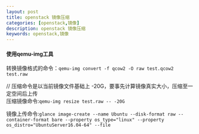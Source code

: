 ```yaml
---
layout: post
title: openstack 镜像压缩
categories: [openstack,镜像]
description: openstack 镜像压缩
keywords: openstack,镜像
---
```


#### 使用qemu-img工具

转换镜像格式的命令：`qemu-img convert -f qcow2 -O raw test.qcow2 test.raw`

// 压缩命令是以当前镜像文件基础上 -20G，要事先计算镜像真实大小，压缩至一定空间后上传  
压缩镜像命令:`qemu-img resize test.raw -- -20G`

镜像上传命令:`glance image-create --name Ubuntu --disk-format raw --container-format bare --property os_type="linux" --property os_distro="UbuntuServer16.04-64" --file `

